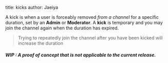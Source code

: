 title: kicks
author: Jaeiya

A kick is when a user is forceably removed _from a channel_ for a specific duration, set by an **Admin** or **Moderator**. A **kick** is temporary and you may join the channel again when the duration has expired.

> Trying to repeatedly join the channel after you have been kicked will increase the duration

##### WIP : A proof of concept that is not applicable to the current release.